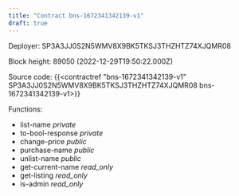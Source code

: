 ```yaml
---
title: "Contract bns-1672341342139-v1"
draft: true
---
```

Deployer: SP3A3JJ0S2N5WMV8X9BK5TKSJ3THZHTZ74XJQMR08


 



Block height: 89050 (2022-12-29T19:50:22.000Z)

Source code: {{<contractref "bns-1672341342139-v1" SP3A3JJ0S2N5WMV8X9BK5TKSJ3THZHTZ74XJQMR08 bns-1672341342139-v1>}}

Functions:

* list-name _private_
* to-bool-response _private_
* change-price _public_
* purchase-name _public_
* unlist-name _public_
* get-current-name _read_only_
* get-listing _read_only_
* is-admin _read_only_

